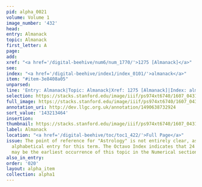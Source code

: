 ```yaml
---
pid: alpha_0021
volume: Volume 1
image_number: '432'
head:
entry: Almanack
topic: Almanack
first_letter: A
page:
add:
xref: "<a href='/digital-beehive/num6/num_1770/'>1275 [Almanack]</a>"
see:
index: "<a href='/digital-beehive/index1/index_0101/'>almanack</a>"
item: "#item-3e8408a05"
unparsed:
line: 'Entry: Almanack|Topic: Almanack|Xref: 1275 [Almanack]|Index: almanack|#item-3e8408a05'
selection: https://stacks.stanford.edu/image/iiif/ps974xt6740/1607_0431/824,3464,2976,351/full/0/default.jpg
full_image: https://stacks.stanford.edu/image/iiif/ps974xt6740/1607_0431/full/full/0/default.jpg
annotation_uri: http://dev.llgc.org.uk/annotation/1490638732924
sort_value: '143213464'
insertion:
thumbnail: https://stacks.stanford.edu/image/iiif/ps974xt6740/1607_0431/824,3464,600,180/250,/0/default.jpg
label: Almanack
location: "<a href='/digital-beehive/toc/toc1_422/'>Full Page</a>"
issue: The point of reference for "Astrology" is not entirely clear, as there is no
  alphabetical entry for this term. The Octavo Index indicates that 24 [Astrology]
  may be the earliest occurrence of this topic in the Numerical section of the Alvearium
also_in_entry:
order: '020'
layout: alpha_item
collection: alpha1
---
```

